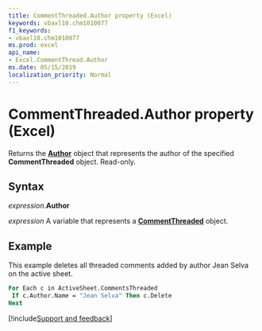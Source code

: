 ```yaml
---
title: CommentThreaded.Author property (Excel)
keywords: vbaxl10.chm1010077
f1_keywords:
- vbaxl10.chm1010077
ms.prod: excel
api_name:
- Excel.CommentThread.Author
ms.date: 05/15/2019
localization_priority: Normal
---
```



# CommentThreaded.Author property (Excel)

Returns the **[Author](Excel.Author.md)** object that represents the author of the specified **CommentThreaded** object. Read-only.

## Syntax

_expression_.**Author**

_expression_ A variable that represents a **[CommentThreaded](Excel.CommentThreaded.md)** object.


## Example

This example deletes all threaded comments added by author Jean Selva on the active sheet.

```vb
For Each c in ActiveSheet.CommentsThreaded
 If c.Author.Name = "Jean Selva" Then c.Delete 
Next
```

[!include[Support and feedback](~/includes/feedback-boilerplate.md)]